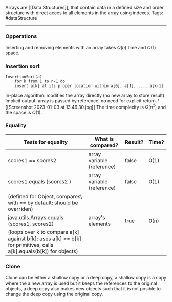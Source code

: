 Arrays are [[Data Structures]], that contain data in a defined size and order structure with direct acces to all elements in the array using indexes. 
Tags: #dataStructure
___

### Opperations
Inserting and removing elements with an array takes $O(n)$ time and $O(1)$ space. 

### Insertion sort
```
InsertionSort(a)
	for k from 1 to n-1 do
	insert a[k] at its proper location within a[0], a[1], ..., a[k-1]
```
In-place algorithm: modifies the array directly (no new array to store result).
Implicit output: array is passed by reference, no need for explicit return.
![[Screenshot 2023-01-03 at 13.46.30.jpg]]
The time complexity is $O(n^2)$ and the space is $O(1)$. 

### Equality
| Tests for equality                                                      | What is compared?          | Result?          | Time? |
| ----------------------------------------------------------------------- | -------------------------- | ---------------- | ----- |
| scores1 == scores2                                                      | array variable (reference) | false            | 0(1)  |
| scores1.equals (scores2 )                                               | array variable (reference) | false            | 0(1)  |
| (defined for Object, compares\ with == by default; should be overriden) |                            |                  |       |
| java.utils.Arrays.equals (scores1, scores2)                             | array's elements           | true |0(n)|
|(loops over k to compare a[k] against b[k]: uses a[k] == b[k] for primitives, calls a[k].equals(b[k]) for objects)|                            |                  |       |

### Clone
Clone can be either a shallow copy or a deep copy, a shallow copy is a copy where the a new array is used but it keeps the references to the original objects, a deep copy also makes new objects such that it is not posible to change the deep copy using the original copy. 
